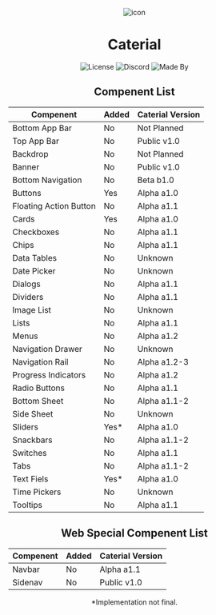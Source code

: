 <p align="center" class="icons">
    <img alt="icon" src="https://thatcakeid.github.io/Caterial/img/icon.png">
</p>
<h1 align="center">Caterial</h1>
<p align="center" class="badges">
    <img alt="License" src="https://img.shields.io/github/license/ThatCakeID/Materail?style=for-the-badge&color=brightgreen">
    <img alt="Discord" src="https://img.shields.io/discord/737298358221406238?style=for-the-badge&color=brightgreen">
    <img alt="Made By" src="https://img.shields.io/badge/Made%20By-TheClashFruit-brightgreen?style=for-the-badge">
</p>

<h2 align="center">Compenent List</h2>

<table align="center">
<thead>
  <tr>
    <th>Compenent</th>
    <th>Added</th>
    <th>Caterial Version</th>
  </tr>
</thead>
<tbody>
  <tr>
    <td>Bottom App Bar</td>
    <td>No</td>
    <td>Not Planned</td>
  </tr>
  <tr>
    <td>Top App Bar</td>
    <td>No</td>
    <td>Public v1.0</td>
  </tr>
  <tr>
    <td>Backdrop</td>
    <td>No</td>
    <td>Not Planned</td>
  </tr>
  <tr>
    <td>Banner</td>
    <td>No</td>
    <td>Public v1.0</td>
  </tr>
  <tr>
    <td>Bottom Navigation</td>
    <td>No</td>
    <td>Beta b1.0</td>
  </tr>
  <tr>
    <td>Buttons</td>
    <td>Yes</td>
    <td>Alpha a1.0</td>
  </tr>
  <tr>
    <td>Floating Action Button</td>
    <td>No</td>
    <td>Alpha a1.1</td>
  </tr>
  <tr>
    <td>Cards</td>
    <td>Yes</td>
    <td>Alpha a1.0</td>
  </tr>
  <tr>
    <td>Checkboxes</td>
    <td>No</td>
    <td>Alpha a1.1</td>
  </tr>
  <tr>
    <td>Chips</td>
    <td>No</td>
    <td>Alpha a1.1</td>
  </tr>
  <tr>
    <td>Data Tables</td>
    <td>No</td>
    <td>Unknown</td>
  </tr>
  <tr>
    <td>Date Picker</td>
    <td>No</td>
    <td>Unknown</td>
  </tr>
  <tr>
    <td>Dialogs</td>
    <td>No</td>
    <td>Alpha a1.1</td>
  </tr>
  <tr>
    <td>Dividers</td>
    <td>No</td>
    <td>Alpha a1.1</td>
  </tr>
  <tr>
    <td>Image List</td>
    <td>No</td>
    <td>Unknown</td>
  </tr>
  <tr>
    <td>Lists</td>
    <td>No</td>
    <td>Alpha a1.1</td>
  </tr>
  <tr>
    <td>Menus</td>
    <td>No</td>
    <td>Alpha a1.2</td>
  </tr>
  <tr>
    <td>Navigation Drawer</td>
    <td>No</td>
    <td>Unknown</td>
  </tr>
  <tr>
    <td>Navigation Rail</td>
    <td>No</td>
    <td>Alpha a1.2-3</td>
  </tr>
  <tr>
    <td>Progress Indicators</td>
    <td>No</td>
    <td>Alpha a1.2</td>
  </tr>
  <tr>
    <td>Radio Buttons</td>
    <td>No</td>
    <td>Alpha a1.1</td>
  </tr>
  <tr>
    <td>Bottom Sheet</td>
    <td>No</td>
    <td>Alpha a1.1-2</td>
  </tr>
  <tr>
    <td>Side Sheet</td>
    <td>No</td>
    <td>Unknown</td>
  </tr>
  <tr>
    <td>Sliders</td>
    <td>Yes*</td>
    <td>Alpha a1.0</td>
  </tr>
  <tr>
    <td>Snackbars</td>
    <td>No</td>
    <td>Alpha a1.1-2</td>
  </tr>
  <tr>
    <td>Switches</td>
    <td>No</td>
    <td>Alpha a1.1</td>
  </tr>
  <tr>
    <td>Tabs</td>
    <td>No</td>
    <td>Alpha a1.1-2</td>
  </tr>
  <tr>
    <td>Text Fiels</td>
    <td>Yes*</td>
    <td>Alpha a1.0</td>
  </tr>
  <tr>
    <td>Time Pickers</td>
    <td>No</td>
    <td>Unknown</td>
  </tr>
  <tr>
    <td>Tooltips</td>
    <td>No</td>
    <td>Alpha a1.1</td>
  </tr>
</tbody>
</table>

<h2 align="center">Web Special Compenent List</h2>

<table align="center">
<thead>
  <tr>
    <th>Compenent</th>
    <th>Added</th>
    <th>Caterial Version</th>
  </tr>
</thead>
<tbody>
  <tr>
    <td>Navbar</td>
    <td>No</td>
    <td>Alpha a1.1</td>
  </tr>
  <tr>
    <td>Sidenav</td>
    <td>No</td>
    <td>Public v1.0</td>
  </tr>
</tbody>
</table>
<p align="center">*Implementation not final.</p>
